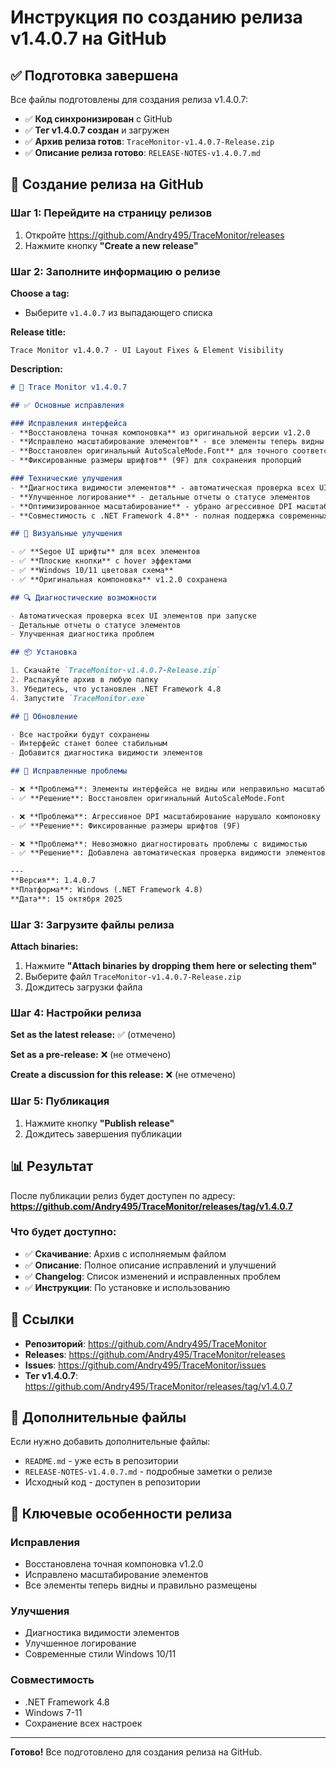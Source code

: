 # Инструкция по созданию релиза v1.4.0.7 на GitHub

## ✅ Подготовка завершена

Все файлы подготовлены для создания релиза v1.4.0.7:

- ✅ **Код синхронизирован** с GitHub
- ✅ **Тег v1.4.0.7 создан** и загружен
- ✅ **Архив релиза готов**: `TraceMonitor-v1.4.0.7-Release.zip`
- ✅ **Описание релиза готово**: `RELEASE-NOTES-v1.4.0.7.md`

## 🚀 Создание релиза на GitHub

### Шаг 1: Перейдите на страницу релизов
1. Откройте https://github.com/Andry495/TraceMonitor/releases
2. Нажмите кнопку **"Create a new release"**

### Шаг 2: Заполните информацию о релизе

**Choose a tag:**
- Выберите `v1.4.0.7` из выпадающего списка

**Release title:**
```
Trace Monitor v1.4.0.7 - UI Layout Fixes & Element Visibility
```

**Description:**
```markdown
# 🚀 Trace Monitor v1.4.0.7

## ✅ Основные исправления

### Исправления интерфейса
- **Восстановлена точная компоновка** из оригинальной версии v1.2.0
- **Исправлено масштабирование элементов** - все элементы теперь видны
- **Восстановлен оригинальный AutoScaleMode.Font** для точного соответствия
- **Фиксированные размеры шрифтов** (9F) для сохранения пропорций

### Технические улучшения
- **Диагностика видимости элементов** - автоматическая проверка всех UI элементов
- **Улучшенное логирование** - детальные отчеты о статусе элементов
- **Оптимизированное масштабирование** - убрано агрессивное DPI масштабирование
- **Совместимость с .NET Framework 4.8** - полная поддержка современных возможностей

## 🎨 Визуальные улучшения

- ✅ **Segoe UI шрифты** для всех элементов
- ✅ **Плоские кнопки** с hover эффектами
- ✅ **Windows 10/11 цветовая схема**
- ✅ **Оригинальная компоновка** v1.2.0 сохранена

## 🔍 Диагностические возможности

- Автоматическая проверка всех UI элементов при запуске
- Детальные отчеты о статусе элементов
- Улучшенная диагностика проблем

## 📦 Установка

1. Скачайте `TraceMonitor-v1.4.0.7-Release.zip`
2. Распакуйте архив в любую папку
3. Убедитесь, что установлен .NET Framework 4.8
4. Запустите `TraceMonitor.exe`

## 🔄 Обновление

- Все настройки будут сохранены
- Интерфейс станет более стабильным
- Добавится диагностика видимости элементов

## 🐛 Исправленные проблемы

- ❌ **Проблема**: Элементы интерфейса не видны или неправильно масштабированы
- ✅ **Решение**: Восстановлен оригинальный AutoScaleMode.Font

- ❌ **Проблема**: Агрессивное DPI масштабирование нарушало компоновку
- ✅ **Решение**: Фиксированные размеры шрифтов (9F)

- ❌ **Проблема**: Невозможно диагностировать проблемы с видимостью
- ✅ **Решение**: Добавлена автоматическая проверка видимости элементов

---
**Версия**: 1.4.0.7  
**Платформа**: Windows (.NET Framework 4.8)  
**Дата**: 15 октября 2025
```

### Шаг 3: Загрузите файлы релиза

**Attach binaries:**
1. Нажмите **"Attach binaries by dropping them here or selecting them"**
2. Выберите файл `TraceMonitor-v1.4.0.7-Release.zip`
3. Дождитесь загрузки файла

### Шаг 4: Настройки релиза

**Set as the latest release:** ✅ (отмечено)

**Set as a pre-release:** ❌ (не отмечено)

**Create a discussion for this release:** ❌ (не отмечено)

### Шаг 5: Публикация

1. Нажмите кнопку **"Publish release"**
2. Дождитесь завершения публикации

## 📊 Результат

После публикации релиз будет доступен по адресу:
**https://github.com/Andry495/TraceMonitor/releases/tag/v1.4.0.7**

### Что будет доступно:
- ✅ **Скачивание**: Архив с исполняемым файлом
- ✅ **Описание**: Полное описание исправлений и улучшений
- ✅ **Changelog**: Список изменений и исправленных проблем
- ✅ **Инструкции**: По установке и использованию

## 🔗 Ссылки

- **Репозиторий**: https://github.com/Andry495/TraceMonitor
- **Releases**: https://github.com/Andry495/TraceMonitor/releases
- **Issues**: https://github.com/Andry495/TraceMonitor/issues
- **Тег v1.4.0.7**: https://github.com/Andry495/TraceMonitor/releases/tag/v1.4.0.7

## 📝 Дополнительные файлы

Если нужно добавить дополнительные файлы:
- `README.md` - уже есть в репозитории
- `RELEASE-NOTES-v1.4.0.7.md` - подробные заметки о релизе
- Исходный код - доступен в репозитории

## 🎯 Ключевые особенности релиза

### Исправления
- Восстановлена точная компоновка v1.2.0
- Исправлено масштабирование элементов
- Все элементы теперь видны и правильно размещены

### Улучшения
- Диагностика видимости элементов
- Улучшенное логирование
- Современные стили Windows 10/11

### Совместимость
- .NET Framework 4.8
- Windows 7-11
- Сохранение всех настроек

---

**Готово!** Все подготовлено для создания релиза на GitHub.
